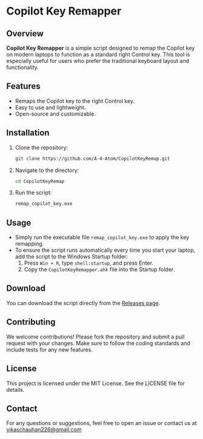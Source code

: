 # Copilot Key Remapper

## Overview
**Copilot Key Remapper** is a simple script designed to remap the Copilot key on modern laptops to function as a standard right Control key. This tool is especially useful for users who prefer the traditional keyboard layout and functionality.

## Features
- Remaps the Copilot key to the right Control key.
- Easy to use and lightweight.
- Open-source and customizable.

## Installation
1. Clone the repository:
    ```bash
    git clone https://github.com/A-4-Atom/CopilotKeyRemap.git
    ```
2. Navigate to the directory:
    ```bash
    cd CopilotKeyRemap
    ```
3. Run the script:
    ```bash
    remap_copilot_key.exe
    ```

## Usage
- Simply run the executable file `remap_copilot_key.exe` to apply the key remapping.
- To ensure the script runs automatically every time you start your laptop, add the script to the Windows Startup folder:
  1. Press `Win + R`, type `shell:startup`, and press Enter.
  2. Copy the `CopilotKeyRemapper.ahk` file into the Startup folder.

## Download
You can download the script directly from the [Releases page](https://github.com/A-4-Atom/CopilotKeyRemap/releases/tag/v1.0.0).

## Contributing
We welcome contributions! Please fork the repository and submit a pull request with your changes. Make sure to follow the coding standards and include tests for any new features.

## License
This project is licensed under the MIT License. See the LICENSE file for details.

## Contact
For any questions or suggestions, feel free to open an issue or contact us at vikaschauhan226@gmail.com